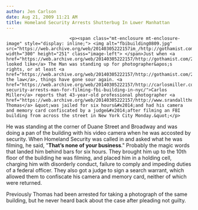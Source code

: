 ```yaml
---
author: Jen Carlson
date: Aug 21, 2009 11:21 AM
title: Homeland Security Arrests Shutterbug In Lower Manhattan
---
```



                            
                            
                            
                            <p><span class="mt-enclosure mt-enclosure-image" style="display: inline;"> <img alt="fbibuilding0809.jpg" src="https://web.archive.org/web/20140305222157im_/http://gothamist.com/attachments/arts_jen/fbibuilding0809.jpg" width="300" height="251" class="image-left"> </span>Just when <a href="https://web.archive.org/web/20140305222157/http://gothamist.com/2009/07/29/nypd_defends_photographers_rights.php">it looked like</a> The Man was standing up for photographer&apos;s rights, or at least <a href="https://web.archive.org/web/20140305222157/http://gothamist.com/2009/04/13/nypd_get_lesson_in_photography.php">understanding the law</a>, things have gone sour again. <a href="https://web.archive.org/web/20140305222157/http://carlosmiller.com/2009/08/20/homeland-security-arrests-man-for-filming-fbi-building-in-nyc/">Carlos Miller</a> reports that 43-year-old professional photographer <a href="https://web.archive.org/web/20140305222157/http://www.srandallthomas.com/">Randall Thomas</a> &quot;was jailed for six hours&#x2014;and had his camera and memory card confiscated by a judge&#x2014;after filming an FBI building from across the street in New York City Monday.&quot;</p>

<p>He was standing at the corner of Duane Street and Broadway and was doing a pan of the building with his video camera when he was accosted by security. When Homeland Security was called in and asked what he was filming, he said, &quot;<strong>That&#x2019;s none of your business</strong>.&quot; Probably the magic words that landed him behind bars for six hours. They brought him up to the 10th floor of the building he was filming, and placed him in a holding cell, charging him with disorderly conduct, failure to comply and impeding duties of a federal officer. They also got a judge to sign a search warrant, which allowed them to confiscate his camera and memory card, neither of which were returned.</p>

<p>Previously Thomas had been arrested for taking a photograph of the same building, but he never heard back about the case after pleading not guilty.</p>
                            
                            
                            